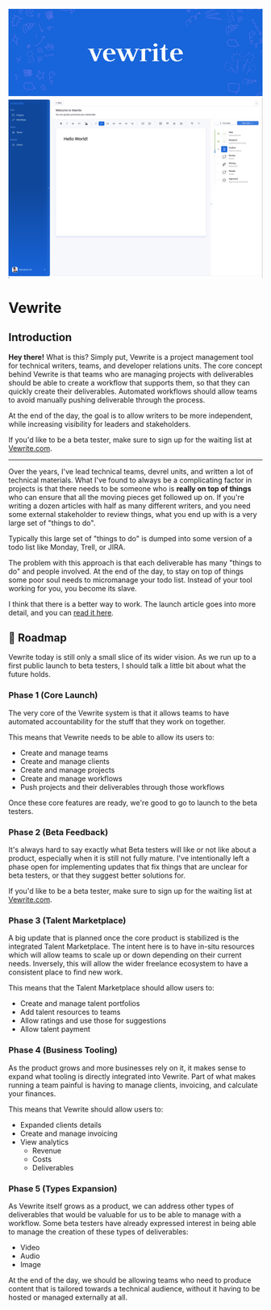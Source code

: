 ![Vewrite](https://github.com/ramijames/vewrite/blob/main/public/images/github-readme.png?raw=true)
![Preview](https://github.com/ramijames/vewrite/blob/main/public/images/screenshot.png?raw=true)

# Vewrite

## Introduction

**Hey there!** What is this? Simply put, Vewrite is a project management tool for technical writers, teams, and developer relations units. The core concept behind Vewrite is that teams who are managing projects with deliverables should be able to create a workflow that supports them, so that they can quickly create their deliverables. Automated workflows should allow teams to avoid manually pushing deliverable through the process. 

At the end of the day, the goal is to allow writers to be more independent, while increasing visibility for leaders and stakeholders.

If you'd like to be a beta tester, make sure to sign up for the waiting list at [Vewrite.com](https://www.vewrite.com).

---

Over the years, I've lead technical teams, devrel units, and written a lot of technical materials. What I've found to always be a complicating factor in projects is that there needs to be someone who is **really on top of things** who can ensure that all the moving pieces get followed up on. If you're writing a dozen articles with half as many different writers, and you need some external stakeholder to review things, what you end up with is a very large set of "things to do".

Typically this large set of "things to do" is dumped into some version of a todo list like Monday, Trell, or JIRA. 

The problem with this approach is that each deliverable has many "things to do" and people involved. At the end of the day, to stay on top of things some poor soul needs to micromanage your todo list. Instead of your tool working for you, you become its slave.

I think that there is a better way to work. The launch article goes into more detail, and you can [read it here](https://vewrite.com/articles/introducing-vewrite).

## 🚀 Roadmap

Vewrite today is still only a small slice of its wider vision. As we run up to a first public launch to beta testers, I should talk a little bit about what the future holds.

### Phase 1 (Core Launch)

The very core of the Vewrite system is that it allows teams to have automated accountability for the stuff that they work on together.

This means that Vewrite needs to be able to allow its users to:

- Create and manage teams
- Create and manage clients
- Create and manage projects
- Create and manage workflows
- Push projects and their deliverables through those workflows

Once these core features are ready, we're good to go to launch to the beta testers.

### Phase 2 (Beta Feedback)

It's always hard to say exactly what Beta testers will like or not like about a product, especially when it is still not fully mature. I've intentionally left a phase open for implementing updates that fix things that are unclear for beta testers, or that they suggest better solutions for.

If you'd like to be a beta tester, make sure to sign up for the waiting list at [Vewrite.com](https://www.vewrite.com).

### Phase 3 (Talent Marketplace)

A big update that is planned once the core product is stabilized is the integrated Talent Marketplace. The intent here is to have in-situ resources which will allow teams to scale up or down depending on their current needs. Inversely, this will allow the wider freelance ecosystem to have a consistent place to find new work.

This means that the Talent Marketplace should allow users to:

- Create and manage talent portfolios
- Add talent resources to teams
- Allow ratings and use those for suggestions
- Allow talent payment

### Phase 4 (Business Tooling)

As the product grows and more businesses rely on it, it makes sense to expand what tooling is directly integrated into Vewrite. Part of what makes running a team painful is having to manage clients, invoicing, and calculate your finances. 

This means that Vewrite should allow users to:

- Expanded clients details
- Create and manage invoicing
- View analytics
  - Revenue
  - Costs
  - Deliverables

### Phase 5 (Types Expansion)

As Vewrite itself grows as a product, we can address other types of deliverables that would be valuable for us to be able to manage with a workflow. Some beta testers have already expressed interest in being able to manage the creation of these types of deliverables:

- Video
- Audio
- Image

At the end of the day, we should be allowing teams who need to produce content that is tailored towards a technical audience, without it having to be hosted or managed externally at all.